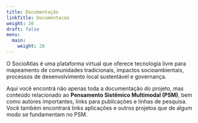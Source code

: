 ```yaml
---
title: Documentação
linkTitle: Documentacao
weight: 20
draft: false
menu:
  main:
    weight: 20
---
```



O SocioAtlas é uma plataforma virtual que oferece tecnologia livre para mapeamento de comunidades tradicionais, impactos socioambientais, processos de desenvolvimento local sustentável e governança.


Aqui você encontrá não apenas toda a documentação do projeto, mas conteúdo relacionado ao **Pensamento Sistêmico Multimodal (PSM)**, bem como autores importantes, links para publicações e linhas de pesquisa. Você também encontrará links aplicações e outros projetos que de algum modo se fundamentam no PSM.

